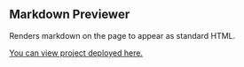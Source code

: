 ## Markdown Previewer
Renders markdown on the page to appear as standard HTML.

[You can view project deployed here.](https://edgarlozano185519.github.io/edgar-markdown-previewer)